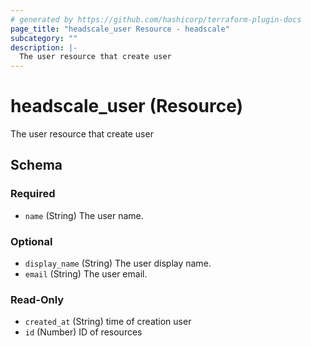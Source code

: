 ```yaml
---
# generated by https://github.com/hashicorp/terraform-plugin-docs
page_title: "headscale_user Resource - headscale"
subcategory: ""
description: |-
  The user resource that create user
---
```


# headscale_user (Resource)

The user resource that create user



<!-- schema generated by tfplugindocs -->
## Schema

### Required

- `name` (String) The user name.

### Optional

- `display_name` (String) The user display name.
- `email` (String) The user email.

### Read-Only

- `created_at` (String) time of creation user
- `id` (Number) ID of resources
